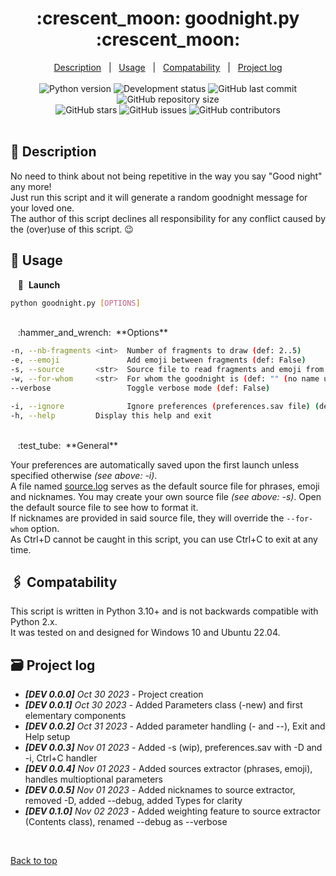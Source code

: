 <div align="center" id="top">
    <h1 markdown="1">:crescent_moon: goodnight.py :crescent_moon:</h1>
</div>

<div align="center">
    <a href="#full_moon_with_face-description">Description</a> &#xa0; | &#xa0;
    <a href="#city_sunset-usage">Usage</a> &#xa0; | &#xa0;
    <a href="#paperclips-compatability">Compatability</a> &#xa0; | &#xa0;
    <a href="#card_file_box-project-log">Project log</a>
</div>
&#xa0;
<div align="center">
    <img alt="Python version" src="https://img.shields.io/badge/Python-3.10+-blue?logo=python" />
    <img alt="Development status" src="https://img.shields.io/badge/development-v0.1.0-blue?logo=windows-terminal" />
    <img alt="GitHub last commit" src="https://img.shields.io/github/last-commit/QuentindiMeo/goodnight.py?color=blueviolet&logo=clarifai" />
    <img alt="GitHub repository size" src="https://img.shields.io/github/repo-size/QuentindiMeo/goodnight.py?color=blue&logo=frontify" />
</div>
<div align="center">
    <img alt="GitHub stars" src="https://img.shields.io/github/stars/QuentindiMeo/goodnight.py?color=yellow&logo=github" />
    <img alt="GitHub issues" src="https://img.shields.io/github/issues/QuentindiMeo/goodnight.py?color=green&logo=target" />
    <img alt="GitHub contributors" src="https://img.shields.io/github/contributors/QuentindiMeo/goodnight.py?color=red&logo=stackedit" />
    <!-- <img alt="Lines of code" src="https://img.shields.io/tokei/lines/github/QuentindiMeo/goodnight.py?color=green&logo=haveibeenpwned" /> -->
</div>
&#xa0;

## :full_moon_with_face: Description

No need to think about not being repetitive in the way you say "Good night" any more!  
Just run this script and it will generate a random goodnight message for your loved one.  
The author of this script declines all responsibility for any conflict caused by the (over)use of this script. :wink:

## :city_sunset: Usage

&nbsp;&nbsp; :checkered_flag:&nbsp;&nbsp;**Launch**

``` bash
python goodnight.py [OPTIONS]
```

<br />
&nbsp;&nbsp; :hammer_and_wrench:&nbsp;&nbsp;**Options**

``` bash
-n, --nb-fragments <int>  Number of fragments to draw (def: 2..5)
-e, --emoji               Add emoji between fragments (def: False)
-s, --source       <str>  Source file to read fragments and emoji from (def: source.log)
-w, --for-whom     <str>  For whom the goodnight is (def: "" (no name used))
--verbose                 Toggle verbose mode (def: False)

-i, --ignore              Ignore preferences (preferences.sav file) (def: False)
-h, --help         Display this help and exit
```

<br />
&nbsp;&nbsp; :test_tube:&nbsp;&nbsp;**General**

Your preferences are automatically saved upon the first launch unless specified otherwise *(see above: -i)*.  
A file named [source.log](./source.log) serves as the default source file for phrases, emoji and nicknames. You may create your own source file *(see above: -s)*. Open the default source file to see how to format it.  
If nicknames are provided in said source file, they will override the `--for-whom` option.  
As Ctrl+D cannot be caught in this script, you can use Ctrl+C to exit at any time.

## :paperclips: Compatability

This script is written in Python 3.10+ and is not backwards compatible with Python 2.x.  
It was tested on and designed for Windows 10 and Ubuntu 22.04.

## :card_file_box: Project log

- ***[DEV 0.0.0]** Oct 30 2023* - Project creation
- ***[DEV 0.0.1]** Oct 30 2023* - Added Parameters class (-new) and first elementary components
- ***[DEV 0.0.2]** Oct 31 2023* - Added parameter handling (- and --), Exit and Help setup
- ***[DEV 0.0.3]** Nov 01 2023* - Added -s (wip), preferences.sav with -D and -i, Ctrl+C handler
- ***[DEV 0.0.4]** Nov 01 2023* - Added sources extractor (phrases, emoji), handles multioptional parameters
- ***[DEV 0.0.5]** Nov 01 2023* - Added nicknames to source extractor, removed -D, added --debug, added Types for clarity
- ***[DEV 0.1.0]** Nov 02 2023* - Added weighting feature to source extractor (Contents class), renamed --debug as --verbose

<br/>

[Back to top](#top)
